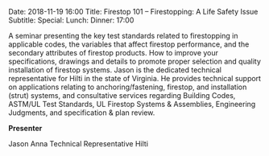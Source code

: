Date: 2018-11-19 16:00
Title: Firestop 101 – Firestopping: A Life Safety Issue
Subtitle: 
Special: 
Lunch:
Dinner: 17:00

A seminar presenting the key test standards related to firestopping in applicable codes, the variables that affect firestop performance, and the secondary attributes of firestop products. How to improve your specifications, drawings and details to promote proper selection and quality installation of firestop systems. Jason is the dedicated technical representative for Hilti in the state of Virginia. He provides technical support on applications relating to anchoring/fastening, firestop, and installation (strut) systems, and consultative services regarding Building Codes, ASTM/UL Test Standards, UL Firestop Systems & Assemblies, Engineering Judgments, and specification & plan review.

**Presenter**

Jason Anna
Technical Representative
Hilti